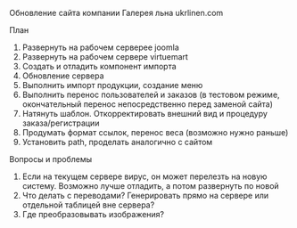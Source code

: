 Обновление сайта компании Галерея льна ukrlinen.com

План
1) Развернуть на рабочем серверее joomla
2) Развернуть на рабочем сервере virtuemart
3) Создать и отладить компонент импорта
4) Обновление сервера
5) Выполнить импорт продукции, создание меню
6) Выполнить перенос пользователей и заказов (в тестовом режиме, окончательный перенос непосредственно перед заменой сайта)
7) Натянуть шаблон. Откорректировать внешний вид и процедуру заказа/регистрации
8) Продумать формат ссылок, перенос веса (возможно нужно раньше)
9) Установить path, проделать аналогично с сайтом

Вопросы и проблемы
1) Если на текущем сервере вирус, он может перелезть на новую систему. Возможно лучше отладить, а потом развернуть по новой
2) Что делать с переводами? Генерировать прямо на сервере или отдельной таблицей вне сервера?
3) Где преобразовывать изображения?